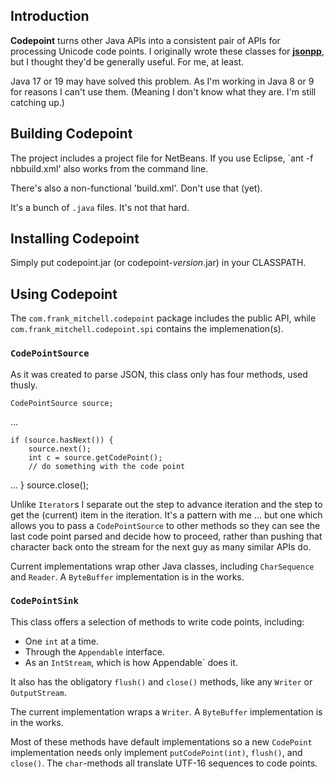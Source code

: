 ## Introduction

**Codepoint** turns other Java APIs into a consistent pair of APIs for
processing Unicode code points.  I originally wrote these classes for
[**jsonpp**](https://github.com/frank-mitchell-com/jsonpp), but
I thought they'd be generally useful.  For me, at least.

Java 17 or 19 may have solved this problem. As I'm working in Java 8 or 9
for reasons I can't use them. (Meaning I don't know what they are. I'm still
catching up.)


## Building Codepoint

The project includes a project file for NetBeans. If you use Eclipse,
`ant -f nbbuild.xml' also works from the command line.

There's also a non-functional 'build.xml'. Don't use that (yet).

It's a bunch of `.java` files. It's not that hard.


## Installing Codepoint

Simply put codepoint.jar (or codepoint-*version*.jar) in your CLASSPATH.


## Using Codepoint

The `com.frank_mitchell.codepoint` package includes the public API,
while `com.frank_mitchell.codepoint.spi` contains the implemenation(s).

### `CodePointSource`

As it was created to parse JSON, this class only has four methods,
used thusly.

    CodePointSource source;

...

    if (source.hasNext()) {
        source.next();
        int c = source.getCodePoint();
        // do something with the code point
...
    }
    source.close();

Unlike `Iterator`s I separate out the step to advance iteration and
the step to get the (current) item in the iteration.  It's a pattern with me
... but one which allows you to pass a `CodePointSource` to other methods
so they can see the last code point parsed and decide how to proceed,
rather than pushing that character back onto the stream for the next guy
as many similar APIs do.

Current implementations wrap other Java classes, including
`CharSequence` and `Reader`.
A `ByteBuffer` implementation is in the works.


### `CodePointSink`

This class offers a selection of methods to write code points, including:

- One `int` at a time.
- Through the `Appendable` interface.
- As an `IntStream`, which is how  Appendable` does it.

It also has the obligatory `flush()` and `close()` methods, like any
`Writer` or `OutputStream`.

The current implementation wraps a `Writer`.
A `ByteBuffer` implementation is in the works.

Most of these methods have default implementations so a new `CodePoint`
implementation needs only implement 
`putCodePoint(int)`, `flush()`, and `close()`.
The `char`-methods all translate UTF-16 sequences to code points.

